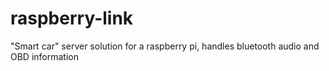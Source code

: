 # raspberry-link
"Smart car" server solution for a raspberry pi, handles bluetooth audio and OBD information
